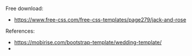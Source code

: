 Free download:
- https://www.free-css.com/free-css-templates/page279/jack-and-rose

References:
- https://mobirise.com/bootstrap-template/wedding-template/
- 